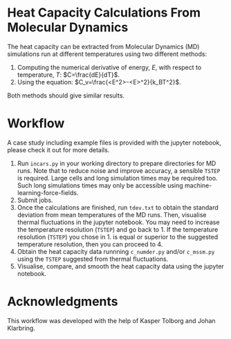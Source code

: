 # Heat Capacity Calculations From Molecular Dynamics
The heat capacity can be extracted from Molecular Dynamics (MD) simulations run at different temperatures using two different methods:
1. Computing the numerical derivative of energy, $E$, with respect to temperature, $T$: $C=\frac{dE}{dT}$.
2. Using the equation: $C_v=\frac{<E^2>-<E>^2}{k_BT^2}$.

Both methods should give similar results.
  
# Workflow
A case study including example files is provided with the jupyter notebook, please check it out for more details.
  
1. Run `incars.py` in your working directory to prepare directories for MD runs. Note that to reduce noise and improve accuracy, a sensible `TSTEP` is required. Large cells and long simulation times may be required too. Such long simulations times may only be accessible using machine-learning-force-fields.
2. Submit jobs.
3. Once the calculations are finished, run `tdev.txt` to obtain the standard deviation from mean temperatures of the MD runs. Then, visualise thermal fluctuations in the jupyter notebook. You may need to increase the temperature resolution (`TSTEP`) and go back to 1. If the temperature resolution (`TSTEP`) you chose in 1. is equal or superior to the suggested temperature resolution, then you can proceed to 4.
4. Obtain the heat capacity data runnning `c_numder.py` and/or `c_mssm.py` using the `TSTEP` suggested from thermal fluctuations.
5. Visualise, compare, and smooth the heat capacity data using the jupyter notebook.
  
# Acknowledgments
This workflow was developed with the help of Kasper Tolborg and Johan Klarbring. 
